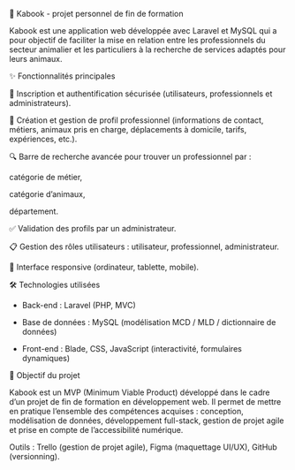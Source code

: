 📖 Kabook - projet personnel de fin de formation

Kabook est une application web développée avec Laravel et MySQL qui a pour objectif de faciliter la mise en relation entre les professionnels du secteur animalier et les particuliers à la recherche de services adaptés pour leurs animaux.

✨ Fonctionnalités principales

👤 Inscription et authentification sécurisée (utilisateurs, professionnels et administrateurs).

🐾 Création et gestion de profil professionnel (informations de contact, métiers, animaux pris en charge, déplacements à domicile, tarifs, expériences, etc.).

🔍 Barre de recherche avancée pour trouver un professionnel par :

catégorie de métier,

catégorie d’animaux,

département.

✅ Validation des profils par un administrateur.

📋 Gestion des rôles utilisateurs : utilisateur, professionnel, administrateur.

📱 Interface responsive (ordinateur, tablette, mobile).

🛠️ Technologies utilisées

- Back-end : Laravel (PHP, MVC)

- Base de données : MySQL (modélisation MCD / MLD / dictionnaire de données)

- Front-end : Blade, CSS, JavaScript (interactivité, formulaires dynamiques)

🎯 Objectif du projet

Kabook est un MVP (Minimum Viable Product) développé dans le cadre d’un projet de fin de formation en développement web. Il permet de mettre en pratique l’ensemble des compétences acquises : conception, modélisation de données, développement full-stack, gestion de projet agile et prise en compte de l’accessibilité numérique.

Outils : Trello (gestion de projet agile), Figma (maquettage UI/UX), GitHub (versionning).
